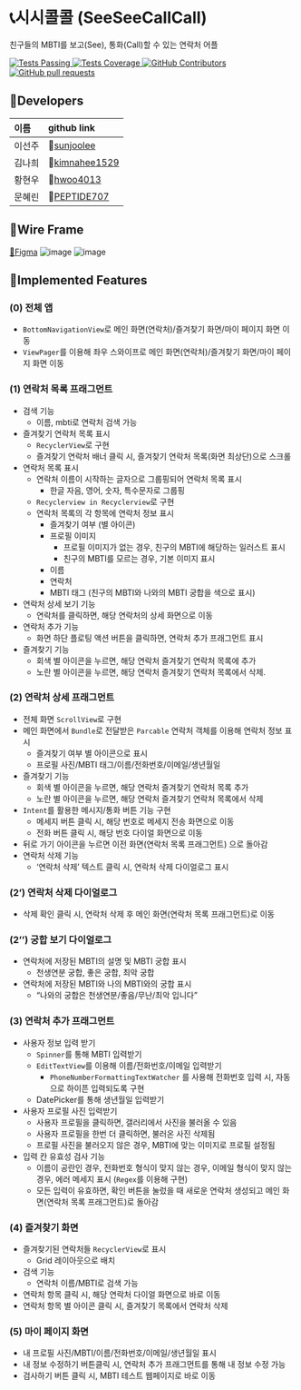 # 📞시시콜콜 (SeeSeeCallCall)
친구들의 MBTI를 보고(See), 통화(Call)할 수 있는 연락처 어플

<a href="https://github.com/SeeSeeCallCall/SeeSeeCallCall/actions/new">
      <img alt="Tests Passing" src="https://img.shields.io/github/languages/top/SeeSeeCallCall/SeeSeeCallCall?style=flat&logo=kotlin&logoColor=white&color=800080" />
</a>
<a href="https://github.com/SeeSeeCallCall/SeeSeeCallCall/commits/dev/">
      <img alt="Tests Coverage" src="https://img.shields.io/github/commit-activity/m/SeeSeeCallCall/SeeSeeCallCall" />
</a>
<a href="https://github.com/SeeSeeCallCall/SeeSeeCallCall">
      <img alt="GitHub Contributors" src="https://img.shields.io/github/contributors/SeeSeeCallCall/SeeSeeCallCall" />
</a>
<a href="https://github.com/SeeSeeCallCall/SeeSeeCallCall/pulls">
      <img alt="GitHub pull requests" src="https://img.shields.io/github/issues-pr/SeeSeeCallCall/SeeSeeCallCall?color=red" />
</a>

## 🎯Developers

|이름|github link|
|:---|:---|
이선주|🔗[sunjoolee](https://github.com/sunjoolee)
김나희|🔗[kimnahee1529](https://github.com/kimnahee1529)
황현우|🔗[hwoo4013](https://github.com/hwoo4013)
문혜린|🔗[PEPTIDE707](https://github.com/PEPTIDE707)

## 🎯Wire Frame
[🔗Figma](https://www.figma.com/file/VLahiXW3Gkmyh3kz6pVL68/Untitled?type=design&node-id=0%3A1&mode=design&t=SPQGwQdQO2axDYgr-1)
![image](https://github.com/SeeSeeCallCall/SeeSeeCallCall/assets/86330886/02d40582-6559-4c12-89b8-1a3421378e04)
![image](https://github.com/SeeSeeCallCall/SeeSeeCallCall/assets/86330886/7193e45e-ba7b-4e84-b5b9-ae63dd52669c)


## 🎯Implemented Features
### (0) 전체 앱

- `BottomNavigationView`로 메인 화면(연락처)/즐겨찾기 화면/마이 페이지 화면 이동
- `ViewPager`를 이용해 좌우 스와이프로 메인 화면(연락처)/즐겨찾기 화면/마이 페이지 화면 이동

### (1) 연락처 목록 프래그먼트

- 검색 기능
    - 이름, mbti로 연락처 검색 가능
- 즐겨찾기 연락처 목록 표시
    - `RecyclerView`로 구현
    - 즐겨찾기 연락처 배너 클릭 시, 즐겨찾기 연락처 목록(화면 최상단)으로 스크롤
- 연락처 목록 표시
    - 연락처 이름이 시작하는 글자으로 그룹핑되어 연락처 목록 표시
        - 한글 자음, 영어, 숫자, 특수문자로 그룹핑
    - `Recyclerview in Recyclerview`로 구현
    - 연락처 목록의 각 항목에 연락처 정보 표시
        - 즐겨찾기 여부 (별 아이콘)
        - 프로필 이미지
            - 프로필 이미지가 없는 경우, 친구의 MBTI에 해당하는 일러스트 표시
            - 친구의 MBTI를 모르는 경우, 기본 이미지 표시
        - 이름
        - 연락처
        - MBTI 태그 (친구의 MBTI와 나와의 MBTI 궁합을 색으로 표시)
- 연락처 상세 보기 기능
    - 연락처를 클릭하면, 해당 연락처의 상세 화면으로 이동
- 연락처 추가 기능
    - 화면 하단 플로팅 액션 버튼을 클릭하면, 연락처 추가 프래그먼트 표시
- 즐겨찾기 기능
    - 회색 별 아이콘을 누르면, 해당 연락처 즐겨찾기 연락처 목록에 추가
    - 노란 별 아이콘을 누르면, 해당 연락처 즐겨찾기 연락처 목록에서 삭제.

### (2) 연락처 상세 프래그먼트

- 전체 화면 `ScrollView`로 구현
- 메인 화면에서 `Bundle`로 전달받은 `Parcable` 연락처 객체를 이용해 연락처 정보 표시
    - 즐겨찾기 여부 별 아이콘으로 표시
    - 프로필 사진/MBTI 태그/이름/전화번호/이메일/생년월일
- 즐겨찾기 기능
    - 회색 별 아이콘을 누르면, 해당 연락처 즐겨찾기 연락처 목록 추가
    - 노란 별 아이콘을 누르면, 해당 연락처 즐겨찾기 연락처 목록에서 삭제
- `Intent`를 활용한 메시지/통화 버튼 기능 구현
    - 메세지 버튼 클릭 시, 해당 번호로 메세지 전송 화면으로 이동
    - 전화 버튼 클릭 시, 해당 번호 다이얼 화면으로 이동
- 뒤로 가기 아이콘을 누르면 이전 화면(연락처 목록 프래그먼트) 으로 돌아감
- 연락처 삭제 기능
    - ‘연락처 삭제’  텍스트  클릭 시, 연락처 삭제 다이얼로그 표시

### (2’) 연락처 삭제 다이얼로그

- 삭제 확인 클릭 시, 연락처 삭제 후 메인 화면(연락처 목록 프래그먼트)로 이동

### (2’’) 궁합 보기 다이얼로그

- 연락처에 저장된 MBTI의 설명 및 MBTI 궁합 표시
    - 천생연분 궁합, 좋은 궁합, 최악 궁합
- 연락처에 저장된 MBTI와 나의 MBTI와의 궁합 표시
    - “나와의 궁합은 천생연분/좋음/무난/최악 입니다”

### (3) 연락처 추가 프래그먼트

- 사용자 정보 입력 받기
    - `Spinner`를 통해 MBTI 입력받기
    - `EditTextView`를 이용해 이름/전화번호/이메일 입력받기
        - `PhoneNumberFormattingTextWatcher` 를 사용해 전화번호 입력 시, 자동으로 하이픈 입력되도록 구현
    - DatePicker를 통해 생년월일 입력받기
- 사용자 프로필 사진 입력받기
    - 사용자 프로필을 클릭하면, 갤러리에서 사진을 불러올 수 있음
    - 사용자 프로필을 한번 더 클릭하면, 불러온 사진 삭제됨
    - 프로필 사진을 불러오지 않은 경우, MBTI에 맞는 이미지로 프로필 설정됨
- 입력 칸 유효성 검사 기능
    - 이름이 공란인 경우,  전화번호 형식이 맞지 않는 경우, 이메일 형식이 맞지 않는 경우, 에러 메세지 표시 (`Regex`를 이용해 구현)
    - 모든 입력이 유효하면, 확인 버튼을 눌렀을 때 새로운 연락처 생성되고 메인 화면(연락처 목록 프래그먼트)로 돌아감

### (4) 즐겨찾기 화면

- 즐겨찾기된 연락처들 `RecyclerView`로 표시
    - Grid 레이아웃으로 배치
- 검색 기능
    - 연락처 이름/MBTI로 검색 가능
- 연락처 항목 클릭 시, 해당 연락처 다이얼 화면으로 바로 이동
- 연락처 항목 별 아이콘 클릭 시, 즐겨찾기 목록에서 연락처 삭제

### (5) 마이 페이지 화면

- 내 프로필 사진/MBTI/이름/전화번호/이메일/생년월일 표시
- 내 정보 수정하기 버튼클릭 시, 연락처 추가 프래그먼트를 통해 내 정보 수정 가능
- 검사하기 버튼 클릭 시, MBTI 테스트 웹페이지로 바로 이동
 
